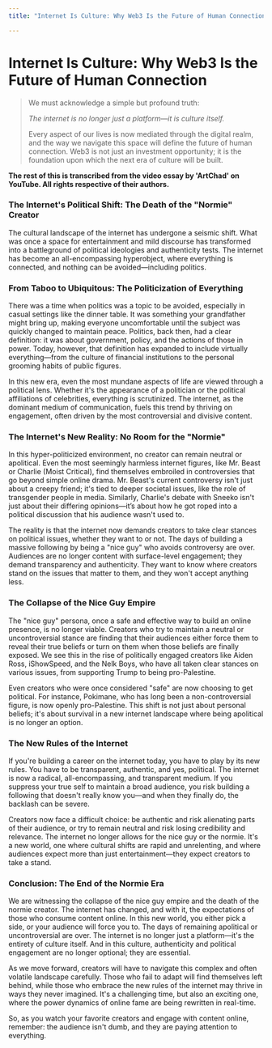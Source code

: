 ```yaml
---
title: "Internet Is Culture: Why Web3 Is the Future of Human Connection"

---
```


# Internet Is Culture: Why Web3 Is the Future of Human Connection

> We must acknowledge a simple but profound truth:
> 
>   *The internet is no longer just a platform—it is culture itself.*
>   
>   Every aspect of our lives is now mediated through the digital realm, and the way we navigate this space will define the future of human connection. Web3 is not just an investment opportunity; it is the foundation upon which the next era of culture will be built.

**The rest of this is transcribed from the video essay by 'ArtChad' on YouTube. All rights respective of their authors.**


### The Internet's Political Shift: The Death of the "Normie" Creator

The cultural landscape of the internet has undergone a seismic shift. What was once a space for entertainment and mild discourse has transformed into a battleground of political ideologies and authenticity tests. The internet has become an all-encompassing hyperobject, where everything is connected, and nothing can be avoided—including politics.

### From Taboo to Ubiquitous: The Politicization of Everything

There was a time when politics was a topic to be avoided, especially in casual settings like the dinner table. It was something your grandfather might bring up, making everyone uncomfortable until the subject was quickly changed to maintain peace. Politics, back then, had a clear definition: it was about government, policy, and the actions of those in power. Today, however, that definition has expanded to include virtually everything—from the culture of financial institutions to the personal grooming habits of public figures. 

In this new era, even the most mundane aspects of life are viewed through a political lens. Whether it's the appearance of a politician or the political affiliations of celebrities, everything is scrutinized. The internet, as the dominant medium of communication, fuels this trend by thriving on engagement, often driven by the most controversial and divisive content.

### The Internet's New Reality: No Room for the "Normie"

In this hyper-politicized environment, no creator can remain neutral or apolitical. Even the most seemingly harmless internet figures, like Mr. Beast or Charlie (Moist Critical), find themselves embroiled in controversies that go beyond simple online drama. Mr. Beast's current controversy isn't just about a creepy friend; it's tied to deeper societal issues, like the role of transgender people in media. Similarly, Charlie's debate with Sneeko isn't just about their differing opinions—it’s about how he got roped into a political discussion that his audience wasn't used to.

The reality is that the internet now demands creators to take clear stances on political issues, whether they want to or not. The days of building a massive following by being a "nice guy" who avoids controversy are over. Audiences are no longer content with surface-level engagement; they demand transparency and authenticity. They want to know where creators stand on the issues that matter to them, and they won't accept anything less.

### The Collapse of the Nice Guy Empire

The "nice guy" persona, once a safe and effective way to build an online presence, is no longer viable. Creators who try to maintain a neutral or uncontroversial stance are finding that their audiences either force them to reveal their true beliefs or turn on them when those beliefs are finally exposed. We see this in the rise of politically engaged creators like Aiden Ross, iShowSpeed, and the Nelk Boys, who have all taken clear stances on various issues, from supporting Trump to being pro-Palestine.

Even creators who were once considered "safe" are now choosing to get political. For instance, Pokimane, who has long been a non-controversial figure, is now openly pro-Palestine. This shift is not just about personal beliefs; it's about survival in a new internet landscape where being apolitical is no longer an option.

### The New Rules of the Internet

If you're building a career on the internet today, you have to play by its new rules. You have to be transparent, authentic, and yes, political. The internet is now a radical, all-encompassing, and transparent medium. If you suppress your true self to maintain a broad audience, you risk building a following that doesn't really know you—and when they finally do, the backlash can be severe.

Creators now face a difficult choice: be authentic and risk alienating parts of their audience, or try to remain neutral and risk losing credibility and relevance. The internet no longer allows for the nice guy or the normie. It's a new world, one where cultural shifts are rapid and unrelenting, and where audiences expect more than just entertainment—they expect creators to take a stand.

### Conclusion: The End of the Normie Era

We are witnessing the collapse of the nice guy empire and the death of the normie creator. The internet has changed, and with it, the expectations of those who consume content online. In this new world, you either pick a side, or your audience will force you to. The days of remaining apolitical or uncontroversial are over. The internet is no longer just a platform—it's the entirety of culture itself. And in this culture, authenticity and political engagement are no longer optional; they are essential.

As we move forward, creators will have to navigate this complex and often volatile landscape carefully. Those who fail to adapt will find themselves left behind, while those who embrace the new rules of the internet may thrive in ways they never imagined. It's a challenging time, but also an exciting one, where the power dynamics of online fame are being rewritten in real-time.

So, as you watch your favorite creators and engage with content online, remember: the audience isn't dumb, and they are paying attention to everything.